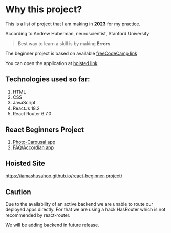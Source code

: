 # Why this project?

This is a list of project that I am making in **2023** for my practice.

According to Andrew Huberman, neuroscientist, Stanford University

> Best way to learn a skill is by making **Errors**

The beginner project is based on available [freeCodeCamp link](https://www.freecodecamp.org/news/react-projects-for-beginners-easy-ideas-with-code/)

You can open the application at [hoisted link](https://iamashusahoo.github.io/react-beginner-project/)

## Technologies used so far:

1. HTML
2. CSS
3. JavaScript
4. ReactJs 18.2
5. React Router 6.7.0

## React Beginners Project

1. [Photo-Carousal app](https://github.com/iAmAshuSahoo/react-beginner-project/tree/main/src/components/apps/photo-carousalApp)
2. [FAQ/Accordian app](https://github.com/iAmAshuSahoo/react-beginner-project/tree/main/src/components/apps/faqApp)

## Hoisted Site

https://iamashusahoo.github.io/react-beginner-project/

## Caution

Due to the availability of an active backend we are unable to route our deployed apps directly. For that we are using a hack HasRouter which is not recommended by react-router.

We will be adding backend in future release.

